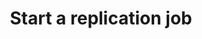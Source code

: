 ---
# -------------------------- #
#      ENDPOINT DETAILS      #
# -------------------------- #

product-type: "connect"
content-type: "api-endpoint"
endpoint: "replication-jobs"
key: "start-a-job"
version: "4"


# -------------------------- #
#       METHOD DETAILS       #
# -------------------------- #

title: "Start a replication job"
method: "post"
short-url: |
  /v{{ endpoint.version }}{{ object.endpoint-url }}
full-url: |
  {{ api.base-url }}{{ endpoint.short-url | flatify }}
short: "{{ api.core-objects.replication-jobs.post.description }}"
description: |
  {{ api.core-objects.replication-jobs.post.description }}

  **Note**: Stitch allows only one replication job to run at a time. Attempting to start a job when another is in progress will return a status of `200 OK` and a single error object. See the **Responses** tab below for an example.


# -------------------------- #
#       METHOD ARGUMENTS     #
# -------------------------- #

arguments:
  - name: "source_id"
    required: true
    type: "path parameter"
    description: |
      A path parameter corresponding to the [unique ID of the source]({{ api.core-objects.sources.object }}).
    example-value: |
      120643


# -------------------------- #
#           RETURNS          #
# -------------------------- #

returns: |
  If successful, the API will return a status of <code class="api success">200 OK</code> and single [Replication Job object]({{ api.core-objects.replication-jobs.object }}).

  **Note**: Stitch allows only one replication job to run at a time. Attempting to start a job when another is in progress will return a status of `200 OK` and a single error object.

# ------------------------------ #
#   EXAMPLE REQUEST & RESPONSES  #
# ------------------------------ #

examples:
  - type: "Request"
    language: "json"
    code: |
      {% assign right-bracket = "}" %}curl -X {{ endpoint.method | upcase }} {{ endpoint.full-url | flatify | replace: "{source_id","120643" | remove: right-bracket | strip_newlines }} \
           -H "Authorization: Bearer <ACCESS_TOKEN>" \
           -H "Content-Type: application/json"

  - type: "Response"
    subexamples:
      - title: "Replication job successfully started"
        code: |
          {
          "job_name": "116078.120643.sync.c12fb0a7-7e4a-11e9-abdc-0edc2c318fba"
          }

      - title: "Replication not started; another job is in progress"
        code: |
          {
            "error": {
              "type": "already_running",
              "message": "Did not create job for client-id: <CLIENT_ID>; connection-id: <SOURCE_ID> because one already exists"
            }
          }

  - type: "Errors"
  # The errors live in: _data/connect/response-codes/replication-jobs.yml
---